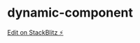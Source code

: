 # dynamic-component

[Edit on StackBlitz ⚡️](https://stackblitz.com/edit/stackblitz-starters-kjwpsp)